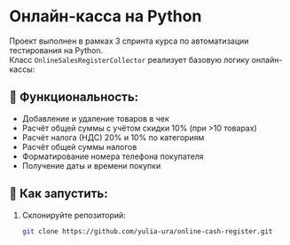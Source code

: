 # Онлайн-касса на Python

Проект выполнен в рамках 3 спринта курса по автоматизации тестирования на Python.  
Класс `OnlineSalesRegisterCollector` реализует базовую логику онлайн-кассы:

## 🔧 Функциональность:
- Добавление и удаление товаров в чек
- Расчёт общей суммы с учётом скидки 10% (при >10 товарах)
- Расчёт налога (НДС) 20% и 10% по категориям
- Расчёт общей суммы налогов
- Форматирование номера телефона покупателя
- Получение даты и времени покупки

## 🚀 Как запустить:
1. Склонируйте репозиторий:
   ```bash
   git clone https://github.com/yulia-ura/online-cash-register.git
